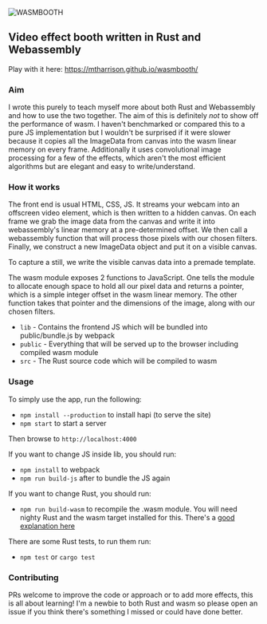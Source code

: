![WASMBOOTH](https://raw.githubusercontent.com/mtharrison/wasmbooth/master/public/logo.png)

## Video effect booth written in Rust and Webassembly

Play with it here: https://mtharrison.github.io/wasmbooth/

### Aim

I wrote this purely to teach myself more about both Rust and Webassembly and how to use the two together. The aim of this is definitely _not_ to show off the performance of wasm. I haven't benchmarked or compared this to a pure JS implementation but I wouldn't be surprised if it were slower because it copies all the ImageData from canvas into the wasm linear memory on every frame. Additionally it uses convolutional image processing for a few of the effects, which aren't the most efficient algorithms but are elegant and easy to write/understand.

### How it works

The front end is usual HTML, CSS, JS. It streams your webcam into an offscreen video element, which is then written to a hidden canvas. On each frame we grab the image data from the canvas and write it into webassembly's linear memory at a pre-determined offset. We then call a webassembly function that will process those pixels with our chosen filters. Finally, we construct a new ImageData object and put it on a visible canvas.

To capture a still, we write the visible canvas data into a premade template.

The wasm module exposes 2 functions to JavaScript. One tells the module to allocate enough space to hold all our pixel data and returns a pointer, which is a simple integer offset in the wasm linear memory. The other function takes that pointer and the dimensions of the image, along with our chosen filters.

- `lib` - Contains the frontend JS which will be bundled into public/bundle.js by webpack
- `public` - Everything that will be served up to the browser including compiled wasm module
- `src` - The Rust source code which will be compiled to wasm

### Usage

To simply use the app, run the following:

- `npm install --production` to install hapi (to serve the site)
- `npm start` to start a server

Then browse to `http://localhost:4000`

If you want to change JS inside lib, you should run:

- `npm install` to webpack
- `npm run build-js` after to bundle the JS again

If you want to change Rust, you should run:

- `npm run build-wasm` to recompile the .wasm module. You will need nighty Rust and the wasm target installed for this. There's a [good explanation here](https://rust-lang-nursery.github.io/rust-wasm/setup.html)

There are some Rust tests, to run them run:

- `npm test` or `cargo test`

### Contributing

PRs welcome to improve the code or approach or to add more effects, this is all about learning! I'm a newbie to both Rust and wasm so please open an issue if you think there's something I missed or could have done better.